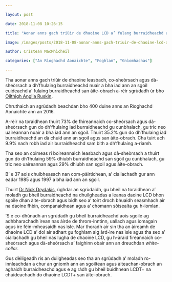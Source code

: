 ```yaml
---

layout: post

date: 2018-11-08 10:26:15

title: "Aonar anns gach triùir de dhaoine LCD a’ fulang burraidheachd ann an sgoil agus san àite-obrach"

image: /images/posts/2018-11-08-aonar-anns-gach-triuir-de-dhaoine-lcd-a-fulang-burraidheachd-ann-an-sgoil-agus-san-aite-obrach.webp

author: Crìstean MacMhìcheil

categories: ["An Rìoghachd Aonaichte", "Foghlam", "Gnìomhachas"]

---
```


Tha aonar anns gach triùir de dhaoine leasbach, co-sheòrsach agus dà-sheòrsach a dh’fhulaing burraidheachd nuair a bha iad ann an sgoil cuideachd a’ fulaing burraidheachd san àite-obrach a-rèir sgrùdadh ùr bho [Oilthigh Anglia Ruskin](https://www.anglia.ac.uk/).

Chruthaich an sgrùdadh beachdan bho 400 duine anns an Rìoghachd Aonaichte ann an 2016.

A-rèir na toraidhean thuirt 73% de fhireannaich co-sheòrsach agus dà-sheòrsach gun do dh’fhulaing iad burraidheachd gu cunbhalach, gu tric neo uaireannan nuair a bha iad ann an sgoil. Thuirt 35.2% gun do dh’fhulaing iad burraidheachd an dà chuid ann an sgoil agus san àite-obrach. Cha tuirt ach 9.9% nach robh iad air burraidheachd sam bith a dh’fhulaing a-riamh.

Tha seo an coimeas ri boireannaich leasbach agus dà-sheòrsach a thuirt gun do dh’fhulaing 59% dhiubh burraidheachd san sgoil gu cunbhalach, gu tric neo uaireannan agus 29% dhiubh san sgoil agus àite-obrach.

B’ e 37 aois chuibheasach nan com-pàirtichean, a’ ciallachadh gur ann eadar 1985 agus 1997 a bha iad ann an sgoil.

Thuirt [Dr Nick Drydakis](https://www.anglia.ac.uk/lord-ashcroft-international-business-school/about/economics-and-international-business/people/nick-drydakis), ùghdar an sgrùdaidh, gu bheil na toraidhean a’ moladh gu bheil burraidheachd na dhuilgheadas a leanas daoine LCD bhon sgoile dhan àite-obrach agus bidh seo a’ toirt droch bhuaidh seasmhach air na daoine fhèin, companaidhean agus a’ chomann sòisealta gu h-iomlan.

‘S e co-dhùnadh an sgrùdadh gu bheil burraidheachd aois sgoile ag adhbharachadh ìrean nas àirde de throm-inntinn, uallach agus iomagain agus ìre fèin-mheasaidh nas ìsle. Mar thoradh air sin tha an àireamh de dhaoine LCD a’ dol air adhart gu foghlam aig àrd-ìre nas ìsle agus tha seo a’ ciallachadh gu bheil nas lugha de dhaoine LCD, gu h-àraid fireannaich co-sheòrsach agus dà-sheòrsach a’ faighinn obair ann an dreuchdan *white-collar*.

Gus dèiligeadh ris an duilgheadas seo tha an sgrùdadh a’ moladh ro-innleachdan a chur an gnìomh ann an sgoiltean agus àiteachan-obrach an aghaidh burraidheachd agus e ag ràdh gu bheil buidhnean LCDT+ na chuideachadh do dhaoine LCDT+ san àite-obrach.
